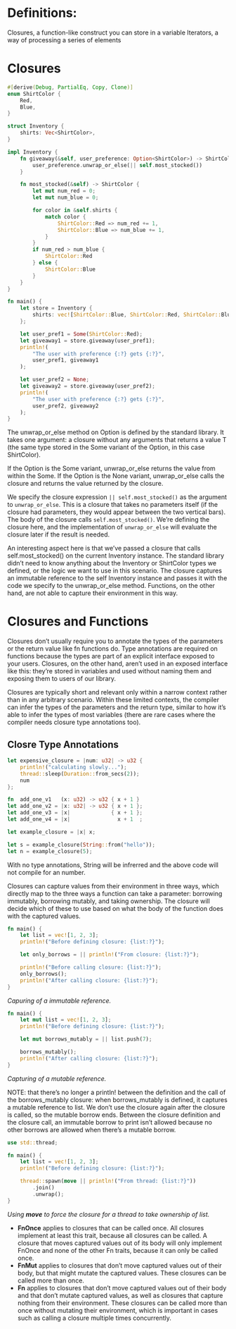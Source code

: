 
# Definitions:
Closures, a function-like construct you can store in a variable
Iterators, a way of processing a series of elements

# Closures
```rs
#[derive(Debug, PartialEq, Copy, Clone)]
enum ShirtColor {
    Red,
    Blue,
}

struct Inventory {
    shirts: Vec<ShirtColor>,
}

impl Inventory {
    fn giveaway(&self, user_preference: Option<ShirtColor>) -> ShirtColor {
        user_preference.unwrap_or_else(|| self.most_stocked())
    }

    fn most_stocked(&self) -> ShirtColor {
        let mut num_red = 0;
        let mut num_blue = 0;

        for color in &self.shirts {
            match color {
                ShirtColor::Red => num_red += 1,
                ShirtColor::Blue => num_blue += 1,
            }
        }
        if num_red > num_blue {
            ShirtColor::Red
        } else {
            ShirtColor::Blue
        }
    }
}

fn main() {
    let store = Inventory {
        shirts: vec![ShirtColor::Blue, ShirtColor::Red, ShirtColor::Blue],
    };

    let user_pref1 = Some(ShirtColor::Red);
    let giveaway1 = store.giveaway(user_pref1);
    println!(
        "The user with preference {:?} gets {:?}",
        user_pref1, giveaway1
    );

    let user_pref2 = None;
    let giveaway2 = store.giveaway(user_pref2);
    println!(
        "The user with preference {:?} gets {:?}",
        user_pref2, giveaway2
    );
}
```

The unwrap_or_else method on Option<T> is defined by the standard library. 
It takes one argument: a closure without any arguments that returns a value T (the same type stored in the Some variant of the Option<T>, in this case ShirtColor).

If the Option<T> is the Some variant, unwrap_or_else returns the value from within the Some. 
If the Option<T> is the None variant, unwrap_or_else calls the closure and returns the value returned by the closure.

We specify the closure expression `|| self.most_stocked()` as the argument to `unwrap_or_else`. 
This is a closure that takes no parameters itself (if the closure had parameters, they would appear between the two vertical bars). 
The body of the closure calls `self.most_stocked()`. 
We’re defining the closure here, and the implementation of `unwrap_or_else` will evaluate the closure later if the result is needed.

An interesting aspect here is that we’ve passed a closure that calls self.most_stocked() on the current Inventory instance. 
The standard library didn’t need to know anything about the Inventory or ShirtColor types we defined, or the logic we want to use in this scenario. 
The closure captures an immutable reference to the self Inventory instance and passes it with the code we specify to the unwrap_or_else method. 
Functions, on the other hand, are not able to capture their environment in this way.

# Closures and Functions
Closures don’t usually require you to annotate the types of the parameters or the return value like fn functions do.
Type annotations are required on functions because the types are part of an explicit interface exposed to your users.
Closures, on the other hand, aren’t used in an exposed interface like this: they’re stored in variables and used without naming them and exposing them to users of our library.

Closures are typically short and relevant only within a narrow context rather than in any arbitrary scenario. 
Within these limited contexts, the compiler can infer the types of the parameters and the return type, similar to how it’s able to infer the types of most variables (there are rare cases where the compiler needs closure type annotations too).

## Closre Type Annotations

```rs
let expensive_closure = |num: u32| -> u32 {
    println!("calculating slowly...");
    thread::sleep(Duration::from_secs(2));
    num
};
```

```rs
fn  add_one_v1   (x: u32) -> u32 { x + 1 }
let add_one_v2 = |x: u32| -> u32 { x + 1 };
let add_one_v3 = |x|             { x + 1 };
let add_one_v4 = |x|               x + 1  ;
```

```rs
let example_closure = |x| x;

let s = example_closure(String::from("hello"));
let n = example_closure(5);
```
With no type annotations, String will be infrerred and the above code will not compile for an number.

Closures can capture values from their environment in three ways, which directly map to the three ways a function can take a parameter: borrowing immutably, borrowing mutably, and taking ownership. 
The closure will decide which of these to use based on what the body of the function does with the captured values.

```rs
fn main() {
    let list = vec![1, 2, 3];
    println!("Before defining closure: {list:?}");

    let only_borrows = || println!("From closure: {list:?}");

    println!("Before calling closure: {list:?}");
    only_borrows();
    println!("After calling closure: {list:?}");
}
```
*Capuring of a immutable reference.*

```rs
fn main() {
    let mut list = vec![1, 2, 3];
    println!("Before defining closure: {list:?}");

    let mut borrows_mutably = || list.push(7);

    borrows_mutably();
    println!("After calling closure: {list:?}");
}
```
*Capturing of a mutable reference.*

NOTE: that there’s no longer a println! between the definition and the call of the borrows_mutably closure: when borrows_mutably is defined, it captures a mutable reference to list. 
We don’t use the closure again after the closure is called, so the mutable borrow ends. 
Between the closure definition and the closure call, an immutable borrow to print isn’t allowed because no other borrows are allowed when there’s a mutable borrow.

```rs
use std::thread;

fn main() {
    let list = vec![1, 2, 3];
    println!("Before defining closure: {list:?}");

    thread::spawn(move || println!("From thread: {list:?}"))
        .join()
        .unwrap();
}
```
*Using **move** to force the closure for a thread to take ownership of list.*

- **FnOnce** applies to closures that can be called once. All closures implement at least this trait, because all closures can be called. A closure that moves captured values out of its body will only implement FnOnce and none of the other Fn traits, because it can only be called once.
- **FnMut** applies to closures that don’t move captured values out of their body, but that might mutate the captured values. These closures can be called more than once.
- **Fn** applies to closures that don’t move captured values out of their body and that don’t mutate captured values, as well as closures that capture nothing from their environment. These closures can be called more than once without mutating their environment, which is important in cases such as calling a closure multiple times concurrently.